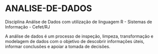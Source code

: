 # ANALISE-DE-DADOS

Disciplina Análise de Dados com utilização de linguagem R - Sistemas de Informação - Cefet/RJ

A análise de dados é um processo de inspeção, limpeza, transformação e modelagem de dados com o objetivo de descobrir informações úteis, informar conclusões e apoiar a tomada de decisões.
